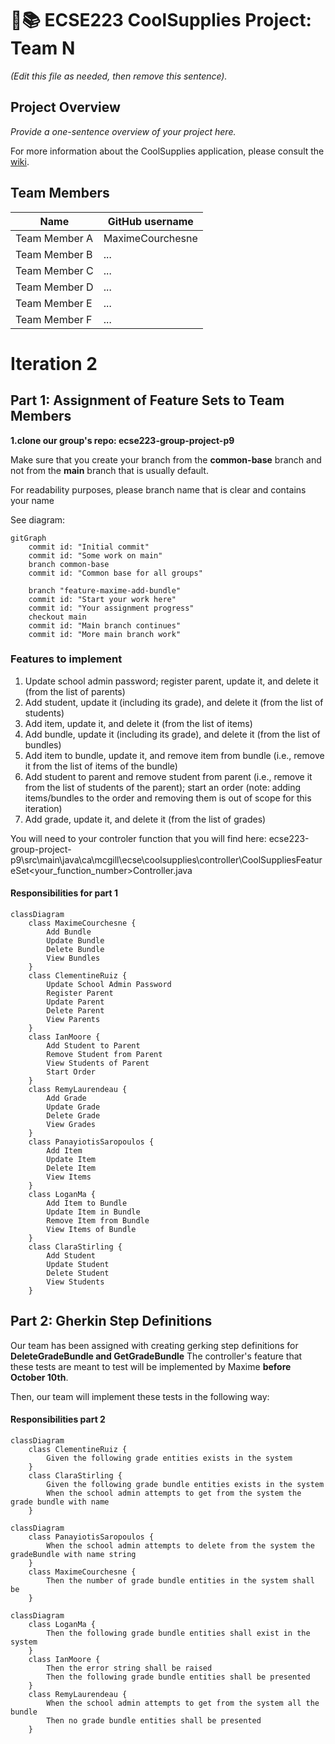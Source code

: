 # :triangular_ruler::books: ECSE223 CoolSupplies Project: Team N

_(Edit this file as needed, then remove this sentence)._

## Project Overview

_Provide a one-sentence overview of your project here._

For more information about the CoolSupplies application, please consult the [wiki](../../wiki).

## Team Members

| Name          | GitHub username |
| ------------- | --------------- |
| Team Member A | MaximeCourchesne |
| Team Member B | ...             |
| Team Member C | ...             |
| Team Member D | ...             |
| Team Member E | ...             |
| Team Member F | ...             |



# Iteration 2

## Part 1: Assignment of Feature Sets to Team Members

**1.clone our group's repo: ecse223-group-project-p9**

Make sure that you create your branch from the **common-base** branch and not from the **main** branch that is usually default.

For readability purposes, please branch name that is clear and contains your name

See diagram:

```mermaid
gitGraph
    commit id: "Initial commit"
    commit id: "Some work on main"
    branch common-base
    commit id: "Common base for all groups"

    branch "feature-maxime-add-bundle"
    commit id: "Start your work here"
    commit id: "Your assignment progress"
    checkout main
    commit id: "Main branch continues"
    commit id: "More main branch work"
```

### Features to implement
1. Update school admin password; register parent, update it, and delete it (from the list of parents)
2. Add student, update it (including its grade), and delete it (from the list of students)
3. Add item, update it, and delete it (from the list of items)
4. Add bundle, update it (including its grade), and delete it (from the list of bundles)
5. Add item to bundle, update it, and remove item from bundle (i.e., remove it from the list of items
of the bundle)
1. Add student to parent and remove student from parent (i.e., remove it from the list of students
of the parent); start an order (note: adding items/bundles to the order and removing them is out
of scope for this iteration)
1. Add grade, update it, and delete it (from the list of grades)

You will need to your controler function that you will find here: 
ecse223-group-project-p9\src\main\java\ca\mcgill\ecse\coolsupplies\controller\CoolSuppliesFeatureSet<your_function_number>Controller.java


#### Responsibilities for part 1


```mermaid
classDiagram
    class MaximeCourchesne {
        Add Bundle
        Update Bundle
        Delete Bundle
        View Bundles
    }
    class ClementineRuiz {
        Update School Admin Password
        Register Parent
        Update Parent
        Delete Parent
        View Parents
    }
    class IanMoore {
        Add Student to Parent
        Remove Student from Parent
        View Students of Parent
        Start Order
    }
    class RemyLaurendeau {
        Add Grade
        Update Grade
        Delete Grade
        View Grades
    }
    class PanayiotisSaropoulos {
        Add Item
        Update Item
        Delete Item
        View Items
    }
    class LoganMa {
        Add Item to Bundle
        Update Item in Bundle
        Remove Item from Bundle
        View Items of Bundle
    }
    class ClaraStirling {
        Add Student
        Update Student
        Delete Student
        View Students
    }
```

## Part 2: Gherkin Step Definitions
Our team has been assigned with creating gerking step definitions for **DeleteGradeBundle and GetGradeBundle**
The controller's feature that these tests are meant to test will be implemented by Maxime **before October 10th**.

Then, our team will implement these tests in the following way:

#### Responsibilities part 2

```mermaid
classDiagram
    class ClementineRuiz {
        Given the following grade entities exists in the system
    }
    class ClaraStirling {
        Given the following grade bundle entities exists in the system
        When the school admin attempts to get from the system the grade bundle with name
    }
```

```mermaid
classDiagram
    class PanayiotisSaropoulos {
        When the school admin attempts to delete from the system the gradeBundle with name string
    }
    class MaximeCourchesne {
        Then the number of grade bundle entities in the system shall be
    }
```

```mermaid
classDiagram
    class LoganMa {
        Then the following grade bundle entities shall exist in the system
    }
    class IanMoore {
        Then the error string shall be raised
        Then the following grade bundle entities shall be presented
    }
    class RemyLaurendeau {
        When the school admin attempts to get from the system all the bundle
        Then no grade bundle entities shall be presented
    }

```
